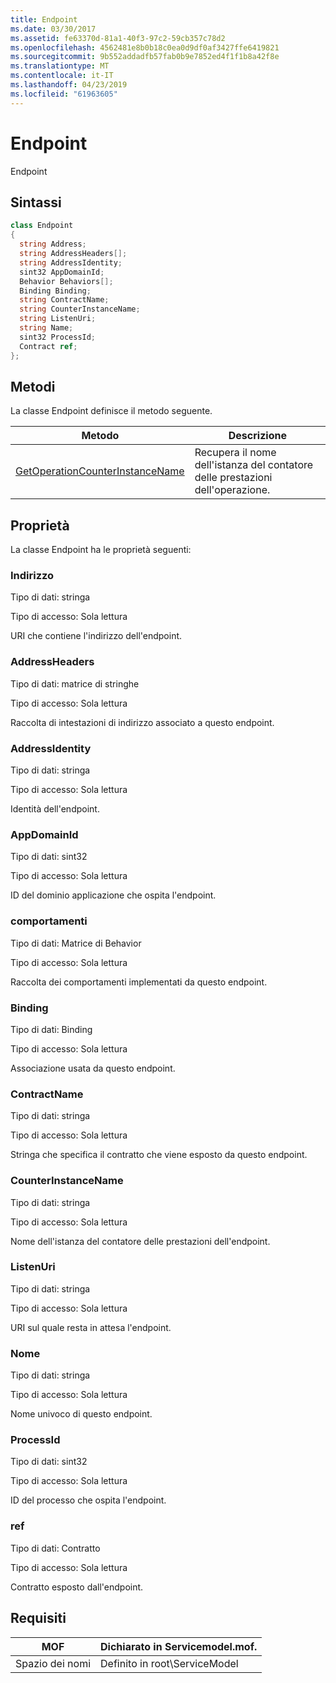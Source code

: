 ```yaml
---
title: Endpoint
ms.date: 03/30/2017
ms.assetid: fe63370d-81a1-40f3-97c2-59cb357c78d2
ms.openlocfilehash: 4562481e8b0b18c0ea0d9df0af3427ffe6419821
ms.sourcegitcommit: 9b552addadfb57fab0b9e7852ed4f1f1b8a42f8e
ms.translationtype: MT
ms.contentlocale: it-IT
ms.lasthandoff: 04/23/2019
ms.locfileid: "61963605"
---
```

# <a name="endpoint"></a>Endpoint
Endpoint  
  
## <a name="syntax"></a>Sintassi  
  
```csharp
class Endpoint  
{  
  string Address;  
  string AddressHeaders[];  
  string AddressIdentity;  
  sint32 AppDomainId;  
  Behavior Behaviors[];  
  Binding Binding;  
  string ContractName;  
  string CounterInstanceName;  
  string ListenUri;  
  string Name;  
  sint32 ProcessId;  
  Contract ref;  
};  
```  
  
## <a name="methods"></a>Metodi  
 La classe Endpoint definisce il metodo seguente.  
  
|Metodo|Descrizione|  
|------------|-----------------|  
|[GetOperationCounterInstanceName](../../../../../docs/framework/wcf/diagnostics/wmi/getoperationcounterinstancename.md)|Recupera il nome dell'istanza del contatore delle prestazioni dell'operazione.|  
  
## <a name="properties"></a>Proprietà  
 La classe Endpoint ha le proprietà seguenti:  
  
### <a name="address"></a>Indirizzo  
 Tipo di dati: stringa  
  
 Tipo di accesso: Sola lettura  
  
 URI che contiene l'indirizzo dell'endpoint.  
  
### <a name="addressheaders"></a>AddressHeaders  
 Tipo di dati: matrice di stringhe  
  
 Tipo di accesso: Sola lettura  
  
 Raccolta di intestazioni di indirizzo associato a questo endpoint.  
  
### <a name="addressidentity"></a>AddressIdentity  
 Tipo di dati: stringa  
  
 Tipo di accesso: Sola lettura  
  
 Identità dell'endpoint.  
  
### <a name="appdomainid"></a>AppDomainId  
 Tipo di dati: sint32  
  
 Tipo di accesso: Sola lettura  
  
 ID del dominio applicazione che ospita l'endpoint.  
  
### <a name="behaviors"></a>comportamenti  
 Tipo di dati: Matrice di Behavior  
  
 Tipo di accesso: Sola lettura  
  
 Raccolta dei comportamenti implementati da questo endpoint.  
  
### <a name="binding"></a>Binding  
 Tipo di dati: Binding  
  
 Tipo di accesso: Sola lettura  
  
 Associazione usata da questo endpoint.  
  
### <a name="contractname"></a>ContractName  
 Tipo di dati: stringa  
  
 Tipo di accesso: Sola lettura  
  
 Stringa che specifica il contratto che viene esposto da questo endpoint.  
  
### <a name="counterinstancename"></a>CounterInstanceName  
 Tipo di dati: stringa  
  
 Tipo di accesso: Sola lettura  
  
 Nome dell'istanza del contatore delle prestazioni dell'endpoint.  
  
### <a name="listenuri"></a>ListenUri  
 Tipo di dati: stringa  
  
 Tipo di accesso: Sola lettura  
  
 URI sul quale resta in attesa l'endpoint.  
  
### <a name="name"></a>Nome  
 Tipo di dati: stringa  
  
 Tipo di accesso: Sola lettura  
  
 Nome univoco di questo endpoint.  
  
### <a name="processid"></a>ProcessId  
 Tipo di dati: sint32  
  
 Tipo di accesso: Sola lettura  
  
 ID del processo che ospita l'endpoint.  
  
### <a name="ref"></a>ref  
 Tipo di dati: Contratto  
  
 Tipo di accesso: Sola lettura  
  
 Contratto esposto dall'endpoint.  
  
## <a name="requirements"></a>Requisiti  
  
|MOF|Dichiarato in Servicemodel.mof.|  
|---------|-----------------------------------|  
|Spazio dei nomi|Definito in root\ServiceModel|
